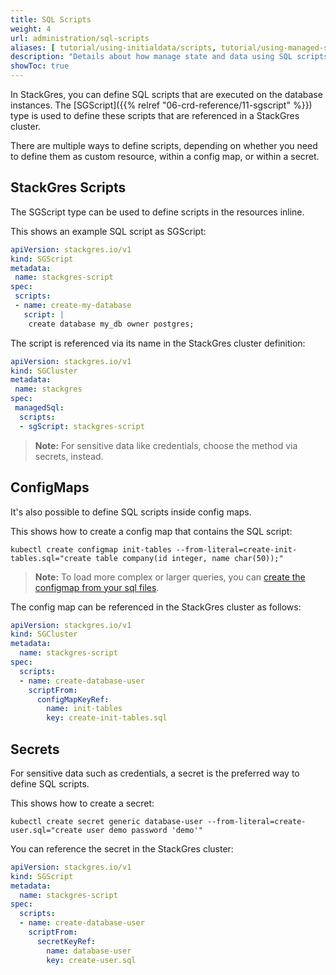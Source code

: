```yaml
---
title: SQL Scripts
weight: 4
url: administration/sql-scripts
aliases: [ tutorial/using-initialdata/scripts, tutorial/using-managed-sql/scripts ]
description: "Details about how manage state and data using SQL scripts"
showToc: true
---
```


In StackGres, you can define SQL scripts that are executed on the database instances.
The [SGScript]({{% relref "06-crd-reference/11-sgscript" %}}) type is used to define these scripts that are referenced in a StackGres cluster.

There are multiple ways to define scripts, depending on whether you need to define them as custom resource, within a config map, or within a secret.


## StackGres Scripts

The SGScript type can be used to define scripts in the resources inline.

This shows an example SQL script as SGScript:

```yaml
apiVersion: stackgres.io/v1
kind: SGScript
metadata:
 name: stackgres-script
spec:
 scripts:
 - name: create-my-database
   script: |
    create database my_db owner postgres;
```

The script is referenced via its name in the StackGres cluster definition:

```yaml
apiVersion: stackgres.io/v1
kind: SGCluster
metadata:
 name: stackgres
spec:
 managedSql:
  scripts:
  - sgScript: stackgres-script
```

> **Note:** For sensitive data like credentials, choose the method via secrets, instead.


## ConfigMaps

It's also possible to define SQL scripts inside config maps.

This shows how to create a config map that contains the SQL script:

```
kubectl create configmap init-tables --from-literal=create-init-tables.sql="create table company(id integer, name char(50));"
```

> **Note:** To load more complex or larger queries, you can [create the configmap from your sql files](https://kubernetes.io/docs/tasks/configure-pod-container/configure-pod-configmap/#create-configmaps-from-files).

The config map can be referenced in the StackGres cluster as follows:

```yaml
apiVersion: stackgres.io/v1
kind: SGCluster
metadata:
  name: stackgres-script
spec:
  scripts:
  - name: create-database-user
    scriptFrom:
      configMapKeyRef:
        name: init-tables
        key: create-init-tables.sql
```


## Secrets

For sensitive data such as credentials, a secret is the preferred way to define SQL scripts.

This shows how to create a secret:

```
kubectl create secret generic database-user --from-literal=create-user.sql="create user demo password 'demo'"
```

You can reference the secret in the StackGres cluster:

```yaml
apiVersion: stackgres.io/v1
kind: SGScript
metadata:
  name: stackgres-script
spec:
  scripts:
  - name: create-database-user
    scriptFrom:
      secretKeyRef:
        name: database-user
        key: create-user.sql
```
